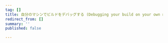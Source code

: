 ```yaml
---
tag: []
title: 自分のマシンでビルドをデバッグする (Debugging your build on your own machine)
redirect_from: []
summary: ''
published: false

---
```

